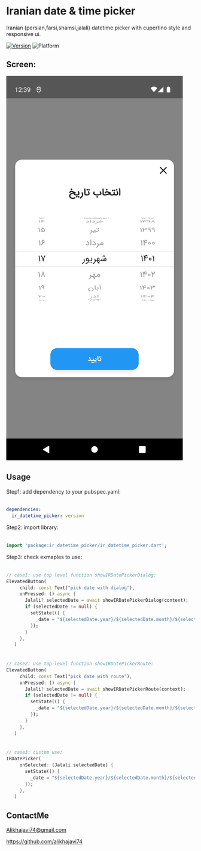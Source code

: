 # Iranian date & time picker

Iranian (persian,farsi,shamsi,jalali) datetime picker with cupertino style and responsive ui.


[![Version](https://img.shields.io/pub/v/ir_datetime_picker?color=007AFF)](https://pub.dev/packages/ir_datetime_picker)
![Platform](https://img.shields.io/badge/platform-android%20%7C%20ios-brightgreen)

## Screen:
![Demo Screen](https://github.com/alikhajavi74/ir_datetime_picker/blob/master/screens/dialog_screen.png)


## Usage

Step1: add dependency to your pubspec.yaml:

```yaml

dependencies:
  ir_datetime_picker: version

```

Step2: import library:

```dart

import 'package:ir_datetime_picker/ir_datetime_picker.dart';

```

Step3: check exmaples to use:

```dart

// case1: use top level function showIRDatePickerDialog:
ElevatedButton(
     child: const Text("pick date with dialog"),
     onPressed: () async {
       Jalali? selectedDate = await showIRDatePickerDialog(context);
       if (selectedDate != null) {
         setState(() {
           _date = "${selectedDate.year}/${selectedDate.month}/${selectedDate.day}";
         });
       }
     },
   )


// case2: use top level function showIRDatePickerRoute:
ElevatedButton(
     child: const Text("pick date with route"),
     onPressed: () async {
       Jalali? selectedDate = await showIRDatePickerRoute(context);
       if (selectedDate != null) {
         setState(() {
           _date = "${selectedDate.year}/${selectedDate.month}/${selectedDate.day}";
         });
       }
     },
   )


// case3: custom use:
IRDatePicker(
     onSelected: (Jalali selectedDate) {
       setState(() {
         _date = "${selectedDate.year}/${selectedDate.month}/${selectedDate.day}";
       });
     },
   )

```

## ContactMe

Alikhajavi74@gmail.com

https://github.com/alikhajavi74